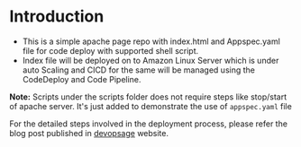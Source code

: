 # Introduction

- This is a simple apache page repo with index.html and Appspec.yaml file for code deploy with supported shell script.
- Index file will be deployed on to Amazon Linux Server which is under auto Scaling and CICD for the same will be managed using the CodeDeploy and Code Pipeline.

**Note:** Scripts under the scripts folder does not require steps like stop/start of apache server. It's just added to demonstrate the use of `appspec.yaml` file

For the detailed steps involved in the deployment process, please refer the blog post published in [devopsage](https://devopsage.com) website.